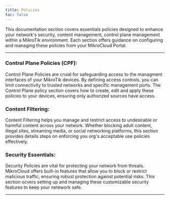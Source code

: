 ```yaml
---
title: Policies
toc: false
---
```


This documentation section covers essentials policies designed to enhance your network's security, content management, control plane management within a MikroTik environment. Each section offers guidance on configuring and managing these policies from your MikroCloud Portal.

---

### Control Plane Policies (CPF):
Control Plane Policies are cruial for safeguarding access to the managment interfaces of your MikroTik devices. By defining access controls, you can limit connectivity to trusted networks and specific management ports. The Control Plane policy section covers how to create, edit and apply these policies to your devices, ensuring only authorized sources have access.

### Content Filtering:
Content Filtering helps you manage and restrict access to undesirable or harmful content across your network. Whether blocking adult content, illegal sites, streaming media, or social networking platforms, this section provides details steps on enforcing you org's acceptable use policies effectively.

### Security Essentials:
Security Policies are vital for protecting your network from threats. MikroCloud offers built-in features that allow you to block or restrict malicious traffic, ensuring robust protection against potential risks. This section ocvers setting up and managing these customizable security features to keep your netework safe.

---
<Tiles path="documentation/guides/policies/"></Tiles>
